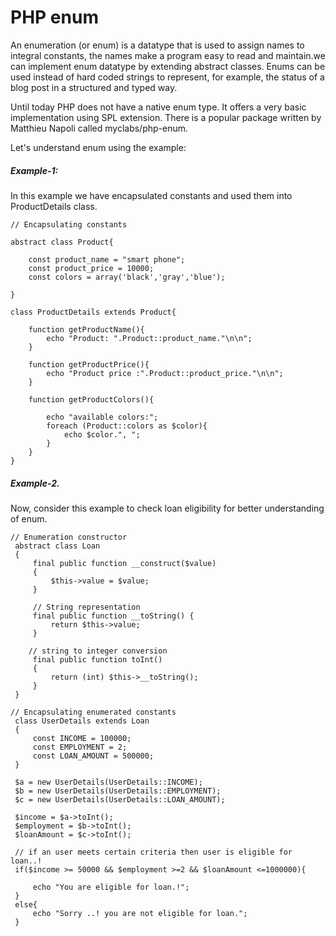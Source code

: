 # PHP enum

An enumeration (or enum) is a datatype that is used to assign names to integral constants, 
 the names make a program easy to read and maintain.we can implement enum datatype by extending abstract classes. Enums can be used instead of hard coded strings to represent, for example, the status of a blog post in a structured and typed way.
 
 Until today PHP does not have a native enum type. It offers a very basic  implementation using SPL extension. There is a popular package written by Matthieu Napoli called myclabs/php-enum.

Let's understand enum using the example:

##### Example-1:

In this example we have encapsulated constants and used them into ProductDetails class.

    // Encapsulating constants 

    abstract class Product{
    
        const product_name = "smart phone";
        const product_price = 10000;
        const colors = array('black','gray','blue');
    
    }

    class ProductDetails extends Product{

        function getProductName(){
            echo "Product: ".Product::product_name."\n\n";
        }
    
        function getProductPrice(){
            echo "Product price :".Product::product_price."\n\n";
        }
    
        function getProductColors(){
        
            echo "available colors:";
            foreach (Product::colors as $color){
                echo $color.", ";
            }
        }
    }
 
   
##### Example-2.

Now, consider this example to check loan eligibility for better understanding of enum.

    // Enumeration constructor 
     abstract class Loan
     {
         final public function __construct($value)
         {
             $this->value = $value;
         }
     
         // String representation
         final public function __toString() {
             return $this->value;
         }
        
        // string to integer conversion
         final public function toInt()
         {
             return (int) $this->__toString();
         }
     }
        
    // Encapsulating enumerated constants 
     class UserDetails extends Loan
     {
         const INCOME = 100000;
         const EMPLOYMENT = 2;
         const LOAN_AMOUNT = 500000;
     }
     
     $a = new UserDetails(UserDetails::INCOME);
     $b = new UserDetails(UserDetails::EMPLOYMENT);
     $c = new UserDetails(UserDetails::LOAN_AMOUNT);
     
     $income = $a->toInt();
     $employment = $b->toInt();
     $loanAmount = $c->toInt();
     
     // if an user meets certain criteria then user is eligible for loan..!
     if($income >= 50000 && $employment >=2 && $loanAmount <=1000000){
     
         echo "You are eligible for loan.!";
     }
     else{
         echo "Sorry ..! you are not eligible for loan.";
     }



